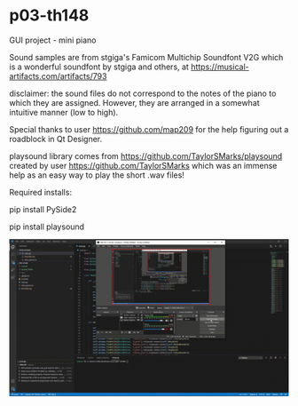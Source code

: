 # p03-th148
GUI project - mini piano

Sound samples are from stgiga's Famicom Multichip Soundfont V2G
which is a wonderful soundfont by stgiga and others, at
https://musical-artifacts.com/artifacts/793

disclaimer: the sound files do not correspond to the notes of the piano
to which they are assigned. However, they are arranged in a somewhat
intuitive manner (low to high).

Special thanks to user https://github.com/map209 for the help
figuring out a roadblock in Qt Designer.

playsound library comes from https://github.com/TaylorSMarks/playsound
created by user https://github.com/TaylorSMarks
which was an immense help as an easy way to play the short .wav files!

Required installs:

pip install PySide2

pip install playsound

![](project03_demo.gif)